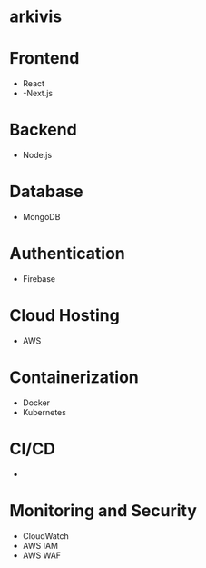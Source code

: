 # arkivis

# Frontend
- React
- -Next.js

# Backend
- Node.js

# Database
- MongoDB

# Authentication
- Firebase

# Cloud Hosting
- AWS

# Containerization
- Docker
- Kubernetes

# CI/CD
- 

# Monitoring and Security
- CloudWatch
- AWS IAM
- AWS WAF